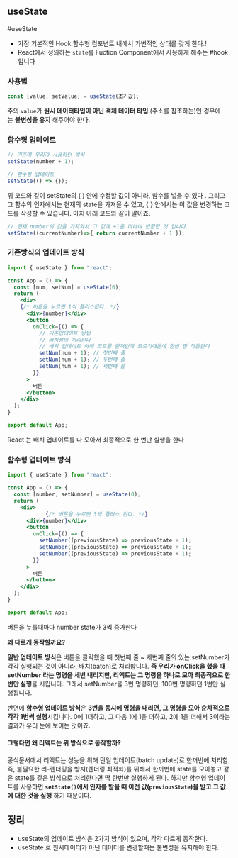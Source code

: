
##  useState
#useState

- 가장 기본적인 Hook  함수형 컴포넌트 내에서 가변적인 상태를 갖게 한다.! 
- React에서 정의하는 `state`를 Fuction Component에서 사용하게 해주는 #hook 입니다

### 사용법

```jsx 
const [value, setValue] = useState(초기값);
```

 주의 `value`가  **원시 데이터타입이 아닌 객체 데이터 타입** (주소를 참조하는)인 경우에는 **불변성을 유지** 해주어야 한다.
 
### 함수형 업데이트 

``` jsx 
// 기존에 우리가 사용하던 방식
setState(number + 1);

// 함수형 업데이트 
setState(() => {});
```

위 코드와 같이 setState의 ( ) 안에 수정할 값이 아니라, 함수를 넣을 수 있다 . 그리고 그 함수의 인자에서는 현재의 state을 가져올 수 있고, { } 안에서는 이 값을 변경하는 코드를 작성할 수 있습니다. 마치 아래 코드와 같이 말이죠.

```jsx 
// 현재 number의 값을 가져와서 그 값에 +1을 더하여 반환한 것 입니다.
setState((currentNumber)=>{ return currentNumber + 1 });
```

### 기존방식의 업데이트 방식

```jsx 
import { useState } from "react";

const App = () => {
  const [num, setNum] = useState(0);
  return (
    <div>
	{/* 버튼을 누르면 1씩 플러스된다. */}
      <div>{number}</div>  
      <button
        onClick={() => {
		  // 기존업데이트 방법 
		  // 배치성의 처리된다
		  // 배치 업데이트 아래 코드를 한꺼번에 모으기때문에 한번 만 작동한다 
          setNum(num + 1); // 첫번째 줄 
          setNum(num + 1); // 두번쨰 줄
          setNum(num + 1); // 세번째 줄
        }}
      >
        버튼
      </button>
    </div>
  );
}

export default App;
```

React 는 배치 업데이트를 다 모아서 최종적으로 한 번만 실행을 한다 

### 함수형 업데이트 방식

```jsx
import { useState } from "react";

const App = () => {
  const [number, setNumber] = useState(0);
  return (
    <div>
			{/* 버튼을 누르면 3씩 플러스 된다. */}
      <div>{number}</div>
      <button
        onClick={() => {
          setNumber((previousState) => previousState + 1);
          setNumber((previousState) => previousState + 1);
          setNumber((previousState) => previousState + 1);
        }}
      >
        버튼
      </button>
    </div>
  );
}

export default App;
```

버튼을 누를때마다 number state가 3씩 증가한다 

**왜 다르게 동작할까요?**

**일반 업데이트 방식**은 버튼을 클릭했을 때 첫번째 줄 ~ 세번째 줄의 있는 setNumber가 각각 실행되는 것이 아니라, 배치(batch)로 처리합니다. **즉 우리가 onClick을 했을 때 setNumber 라는 명령을 세번 내리지만, 리액트는 그 명령을 하나로 모아 최종적으로 한번만 실행**을 시킵니다. 그래서 setNumber을 3번 명령하던, 100번 명령하던 1번만 실행됩니다.

반면에 **함수형 업데이트 방식**은 **3번을 동시에 명령을 내리면, 그 명령을 모아 순차적으로 각각 1번씩 실행**시킵니다. 0에 1더하고, 그 다음 1에 1을 더하고, 2에 1을 더해서 3이라는 결과가 우리 눈에 보이는 것이죠.

#### 그렇다면 왜 리액트는 위 방식으로 동작할까?

공식문서에서 리액트는 성능을 위해 단일 업데이트(batch update)로 한꺼번에 처리함 즉, 불필요한 리-렌더링을 방지(렌더링 최적화)를 위해서 한꺼번에 state를 모아놓고 같은 state를 같은 방식으로 처리한다면 딱 한번만 실행하게 된다. 하지만 함수형 업데이트를 사용하면 **`setState()`에서 인자를 받을 때 이전 값(`previousState`)을 받고 그 값에 대한 것을 실행** 하기 때문이다.





## 정리
- useState의 업데이트 방식은 2가지 방식이 있으며, 각각 다르게 동작한다.
- useState 로 원시데이터가 아닌 데이터를 변경할때는 불변성을 유지해야 한다.
